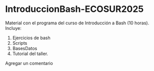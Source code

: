 # IntroduccionBash-ECOSUR2025
Material con el programa del curso de Introducción a Bash (10 horas).
Incluye:
1. Ejercicios de bash
2. Scripts 
3. BasesDatos
4. Tutorial del taller.

Agregar un comentario 
